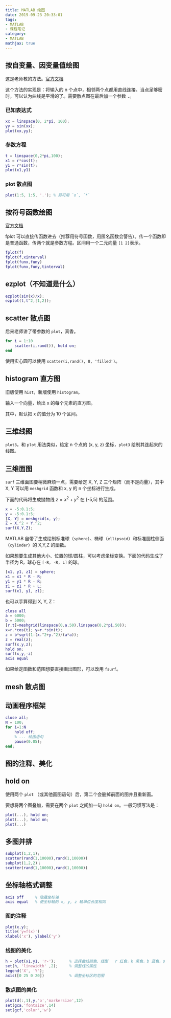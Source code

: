 ```yaml
---
title: MATLAB 绘图
date: 2019-09-23 20:33:01
tags:
- MATLAB
- 课程笔记
category:
- MATLAB
mathjax: true
---
```


## 按自变量、因变量值绘图

这是老师教的方法。[官方文档](https://ww2.mathworks.cn/help/matlab/ref/plot.htm)

这个方法的实现是：将输入的 n 个点中，相邻两个点都用直线连接。当点足够密时，可以认为曲线是平滑的了。需要散点图在最后加一个参数 `.`。

### 已知表达式

```MATLAB
xx = linspace(0, 2*pi, 100);
yy = sin(xx);
plot(xx,yy);
```

### 参数方程

```matlab
t = linspace(0,2*pi,100);
x1 = r*cos(t);
y1 = r*sin(t);
plot(x1,y1)
```

### plot 散点图

```m
plot(1:5, 1:5, '.'); % 另可用 `o`, `*`
```

## 按符号函数绘图

[官方文档](https://ww2.mathworks.cn/help/matlab/ref/fplot.html)

fplot 可以直接传函数进去（推荐用符号函数，用匿名函数会警告）。传一个函数即是普通函数，传两个就是参数方程。区间用一个二元向量 `[1 2]`表示。

```matlab
fplot(f)
fplot(f,xinterval)
fplot(funx,funy)
fplot(funx,funy,tinterval)
```

## ezplot（不知道是什么）

```MATLAB
ezplot(sin(x)/x);
ezplot(t,t^2,[1,2]);
```

## scatter 散点图

后来老师讲了带参数的 `plot`，真香。

```m
for i = 1:10
    scatter(i,rand()), hold on;
end
```

使用实心圆可以使用 `scatter(i,rand(), 8, 'filled')`。

## histogram 直方图

旧版使用 `hist`，新版使用 `histogram`。

输入一个向量，绘出 x 的每个元素的直方图。

其中，默认把 x 的值分为 10 个区间。

## 三维线图

`plot3`，和 `plot` 用法类似，给定 n 个点的 (x, y, z) 坐标，`plot3` 绘制其连起来的线图。

## 三维面图

`surf` 三维面图要稍微麻烦一点，需要给定 X, Y, Z 三个矩阵（而不是向量），其中 X, Y 可以用 `meshgrid` 函数和 x, y 的 n 个坐标进行生成。

下面的代码将生成抛物线 $z=x^2+y^2$ 在 [-5,5] 的范围。

```m
x = -5:0.1:5;
y = -5:0.1:5;
[X, Y] = meshgrid(x, y);
Z = X.^2 + Y.^2;
surf(X,Y,Z);
```

MATLAB 自带了生成绘制标准球（`sphere`）、椭球（`ellipsoid`）和标准圆柱侧面（`cylinder`）的 X,Y,Z 的函数。  

如果想要生成其他大小、位置的球/圆柱，可以考虑坐标变换。下面的代码生成了半径为 R，球心在 `[-R, -R, L]` 的球。

```m
[x1, y1, z1] = sphere;
x1 = x1 * R - R;
y1 = y1 * R - R;
z1 = z1 * R + L;
surf(x1, y1, z1);
```

也可以手算得到 X, Y, Z：

```m
close all
a = 6000;
b = 5000;
[r,t]=meshgrid(linspace(0,a,50),linspace(0,2*pi,50));
x=r.*cos(t); y=r.*sin(t);
z = b*sqrt(1-(x.^2+y.^2)/(a*a));
z = real(z);
surf(x,y,z);
hold on;
surf(x,y,-z)
axis equal
```

如果给定函数和范围想要直接画出图形，可以改用 `fsurf`。

## mesh 散点图

## 动画程序框架

```matlab
close all;
N = 100;
for i=1:N
    hold off;
    % ... 绘图语句
    pause(0.05);
end;
```



## 图的注释、美化

## hold on

使用两个 `plot` （或其他画图语句）后，第二个会删掉前面的图并且重新画。

要想将两个图叠加，需要在两个 `plot` 之间加一句 `hold on`。一般习惯写法是：

```m
plot(...), hold on;
plot(...), hold on;
plot(...)
```

## 多图并排

```m
subplot(1,2,1);
scatter(rand(1,10000),rand(1,10000))
subplot(1,2,2)；
scatter(rand(1,10000),rand(1,10000))
```

## 坐标轴格式调整

```m
axis off     % 隐藏坐标轴
axis equal   % 使坐标轴的 x, y, z 轴单位长度相同
```

### 图的注释

```m
plot(x,y);
title('y=f(x)')
xlabel('x'), ylabel('y')
```

### 线图的美化

```m
h = plot(x1,y1, 'r-');      % 选择曲线颜色、线型   r 红色，k 黑色，b 蓝色，o 
set(h, 'linewidth' ,2);     % 调整线的属性
legend('X', 'Y');
axis([0 25 0 20])           % 调整坐标区的范围
```


### 散点图的美化

```m
plot(d(:,1),y,'o','markersize',12)
set(gca,'fontsize',14)
set(gcf,'color','w')
```